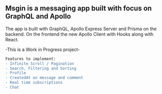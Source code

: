 ## Msgin is a messaging app built with focus on GraphQL and Apollo

The app is built with GraphQL, Apollo Express Server and Prisma on the backend.
On the frontend the new Apollo Client with Hooks along with React.

-This is a Work in Progress project-

```diff
Features to implement:
- Infinite Scroll / Pagination
- Search, Filtering and Sorting
- Profile
- CreatedAt on message and comment
- Real time subscriptions
- Chat
```

